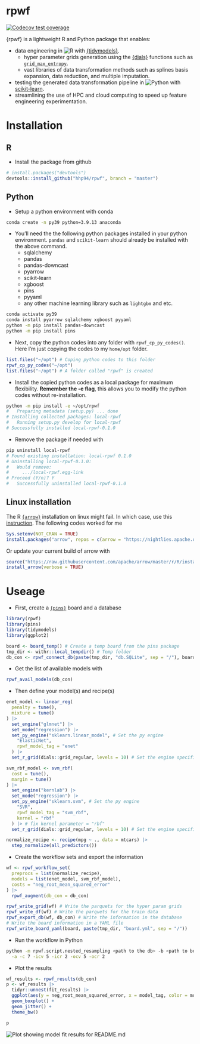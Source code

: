 
<!-- README.md is generated from README.Rmd. Please edit that file -->

# rpwf

<!-- badges: start -->

[![Codecov test
coverage](https://codecov.io/gh/hhp94/rpwf/branch/master/graph/badge.svg)](https://app.codecov.io/gh/hhp94/rpwf?branch=master)
<!-- badges: end -->

{rpwf} is a lightweight R and Python package that enables:

- data engineering in
  ![R](https://img.shields.io/static/v1?label=%20&message=%20&color=blue&logo=R)
  with [{tidymodels}](https://www.tidymodels.org/).
  - hyper parameter grids generation using the
    [{dials}](https://dials.tidymodels.org/) functions such as
    [`grid_max_entropy`](https://dials.tidymodels.org/reference/grid_max_entropy.html).  
  - vast libraries of data transformation methods such as splines basis
    expansion, data reduction, and multiple imputation.  
- testing the generated data transformation pipeline in
  ![Python](https://img.shields.io/static/v1?label=%20&message=%20&color=yellow&logo=Python)
  with [scikit-learn](https://scikit-learn.org/stable/index.html).  
- streamlining the use of HPC and cloud computing to speed up feature
  engineering experimentation.

# Installation

## R

- Install the package from github

``` r
# install.packages("devtools")
devtools::install_github("hhp94/rpwf", branch = "master")
```

## Python

- Setup a python environment with conda

``` bash
conda create -n py39 python=3.9.13 anaconda
```

- You’ll need the the following python packages installed in your python
  environment. `pandas` and `scikit-learn` should already be installed
  with the above command.
  - sqlalchemy  
  - pandas  
  - pandas-downcast  
  - pyarrow  
  - scikit-learn  
  - xgboost  
  - pins
  - pyyaml
  - any other machine learning library such as `lightgbm` and etc.

``` bash
conda activate py39
conda install pyarrow sqlalchemy xgboost pyyaml
python -m pip install pandas-downcast
python -m pip install pins
```

- Next, copy the python codes into any folder with `rpwf_cp_py_codes()`.
  Here I’m just copying the codes to my `home/opt` folder.

``` r
list.files("~/opt") # Coping python codes to this folder
rpwf_cp_py_codes("~/opt")
list.files("~/opt") # A folder called "rpwf" is created
```

- Install the copied python codes as a local package for maximum
  flexibility. **Remember the -e flag**, this allows you to modify the
  python codes without re-installation.

``` bash
python -m pip install -e ~/opt/rpwf
#   Preparing metadata (setup.py) ... done
# Installing collected packages: local-rpwf
#   Running setup.py develop for local-rpwf
# Successfully installed local-rpwf-0.1.0
```

- Remove the package if needed with

``` bash
pip uninstall local-rpwf
# Found existing installation: local-rpwf 0.1.0
# Uninstalling local-rpwf-0.1.0:
#   Would remove:
#     .../local-rpwf.egg-link
# Proceed (Y/n)? Y
#   Successfully uninstalled local-rpwf-0.1.0
```

## Linux installation

The R [`{arrow}`](https://arrow.apache.org/) installation on linux might
fail. In which case, use this
[instruction](https://cran.r-project.org/web/packages/arrow/vignettes/install.html).
The following codes worked for me

``` r
Sys.setenv(NOT_CRAN = TRUE)
install.packages("arrow", repos = c(arrow = "https://nightlies.apache.org/arrow/r", getOption("repos")))
```

Or update your current build of arrow with

``` r
source("https://raw.githubusercontent.com/apache/arrow/master/r/R/install-arrow.R")
install_arrow(verbose = TRUE)
```

# Useage

- First, create a [`{pins}`](https://pins.rstudio.com/) board and a
  database

``` r
library(rpwf)
library(pins)
library(tidymodels)
library(ggplot2)

board <- board_temp() # Create a temp board from the pins package
tmp_dir <- withr::local_tempdir() # Temp folder
db_con <- rpwf_connect_db(paste(tmp_dir, "db.SQLite", sep = "/"), board) # Temp database
```

- Get the list of available models with

``` r
rpwf_avail_models(db_con)
```

- Then define your model(s) and recipe(s)

``` r
enet_model <- linear_reg(
  penalty = tune(),
  mixture = tune()
) |>
  set_engine("glmnet") |>
  set_mode("regression") |>
  set_py_engine("sklearn.linear_model", # Set the py engine
    "ElasticNet",
    rpwf_model_tag = "enet"
  ) |>
  set_r_grid(dials::grid_regular, levels = 10) # Set the engine specific grid

svm_rbf_model <- svm_rbf(
  cost = tune(),
  margin = tune()
) |>
  set_engine("kernlab") |>
  set_mode("regression") |>
  set_py_engine("sklearn.svm", # Set the py engine
    "SVR",
    rpwf_model_tag = "svm_rbf",
    kernel = "rbf"
  ) |> # fix kernel parameter = "rbf"
  set_r_grid(dials::grid_regular, levels = 10) # Set the engine specific grid

normalize_recipe <- recipe(mpg ~ ., data = mtcars) |>
  step_normalize(all_predictors())
```

- Create the workflow sets and export the information

``` r
wf <- rpwf_workflow_set(
  preprocs = list(normalize_recipe),
  models = list(enet_model, svm_rbf_model),
  costs = "neg_root_mean_squared_error"
) |>
  rpwf_augment(db_con = db_con)

rpwf_write_grid(wf) # Write the parquets for the hyper param grids
rpwf_write_df(wf) # Write the parquets for the train data
rpwf_export_db(wf, db_con) # Write the information in the database
# Write the board information in a YAML file
rpwf_write_board_yaml(board, paste(tmp_dir, "board.yml", sep = "/"))
```

- Run the workflow in Python

``` bash
python -m rpwf.script.nested_resampling <path to the db> -b <path to board yaml> \
  -a -c 7 -icv 5 -icr 2 -ocv 5 -ocr 2
```

- Plot the results

``` r
wf_results <- rpwf_results(db_con)
p <- wf_results |>
  tidyr::unnest(fit_results) |>
  ggplot(aes(y = neg_root_mean_squared_error, x = model_tag, color = model_tag)) +
  geom_boxplot() +
  geom_jitter() +
  theme_bw()

p
```

![Plot showing model fit results for
README.md](man/figures/README-plot_1.jpeg)
